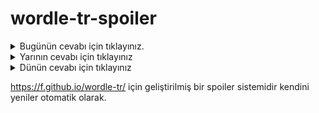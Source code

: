 # wordle-tr-spoiler

<details>
  <summary>Bugünün cevabı için tıklayınız.</summary>
  <br>
    <b> selam </b>
</details>

<details>
  <summary>Yarının cevabı için tıklayınız</summary>
  <br>
   <b> tekli </b>
</details>

<details>
  <summary>Dünün cevabı için tıklayınız </summary>
  <br>
  <b> nonoş </b>
</details>

https://f.github.io/wordle-tr/ için geliştirilmiş bir spoiler sistemidir kendini yeniler otomatik olarak.

